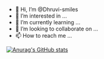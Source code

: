 - 👋 Hi, I’m @Dhruvi-smiles
- 👀 I’m interested in ...
- 🌱 I’m currently learning ...
- 💞️ I’m looking to collaborate on ...
- 📫 How to reach me ...

[![Anurag's GitHub stats](https://github-readme-stats.vercel.app/api?username=Dhruvi-smiles)](https://github.com/anuraghazra/github-readme-stats)
